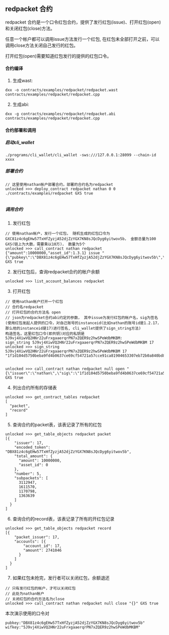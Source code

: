 redpacket 合约
---------

redpacket 合约是一个口令红包合约，提供了发行红包(issue)、打开红包(open) 和关闭红包(close)方法。

任意一个帐户都可以调用issue方法发行一个红包, 在红包未全部打开之前，可以调用close方法关闭自己发行的红包。

打开红包(open)需要知道红包发行的提供的红包口令。

#### 合约编译

1. 生成wast:
```
dxx -o contracts/examples/redpacket/redpacket.wast contracts/examples/redpacket/redpacket.cpp 
```

2. 生成abi:
```
dxx -g contracts/examples/redpacket/redpacket.abi contracts/examples/redpacket/redpacket.cpp 
```

#### 合约部署和调用

##### 启动cli_wallet
```
./programs/cli_wallet/cli_wallet -sws:///127.0.0.1:28099 --chain-id xxxx
```

##### 部署合约
```
// 这里使用nathan帐户部署合约，部署的合约名为redpacket
unlocked >>> deploy_contract redpacket nathan 0 0 ./contracts/examples/redpacket GXS true


```

##### 调用合约

1. 发行红包
```
// 使用nathan帐户，发行一个红包， 随机生成的红包口令为GXC81z4c6gEHw57TxHfZyzjA52djZzYGX7KN8sJQcDyg6yitwov5b， 金额总量为100 GXS(链上为大数，需要乘以10万)， 数量为5个
unlocked >>> call_contract nathan redpacket {"amount":10000000,"asset_id":1.3.1} issue "{\"pubkey\":\"DBX81z4c6gEHw57TxHfZyzjA52djZzYGX7KN8sJQcDyg6yitwov5b\",\"number\":5}" GXS true
```

2. 发行红包后，查询redpacket合约的帐户余额
```
unlocked >>> list_account_balances redpacket
```

3. 打开红包
```
// 使用nathan帐户打开一个红包
// 合约名redpacket
// 打开红包的合约方法名 open
// json为redpacket合约abi约定的参数， 其中issue为发行红包的帐户名，sig为签名(使用红包发起人提供的口令，对自己账号的instanceid(比如nathan的账号id是1.2.17，那么他的instanceid是17)进行签名, cli_wallet提供了sign_string方法)
构造签名，这里红包口令(即共钥)对应的私钥是5J9vj4XiwVQ2HNr22uFrxgaaerqrPN7xZQER9z2hwSPeWdbMKBM:  
sign_string 5J9vj4XiwVQ2HNr22uFrxgaaerqrPN7xZQER9z2hwSPeWdbMKBM 17
unlocked >>> sign_string 5J9vj4XiwVQ2HNr22uFrxgaaerqrPN7xZQER9z2hwSPeWdbMKBM 17
"1f1d104d5750beba9fd4b0637ce69cf54721a57cce91ca81904653307eb72b0a840bd8a80c58df0a7be206a4c5c5b1fa0d96d497667e54579e717d499d0a3498b2"


unlocked >>> call_contract nathan redpacket null open "{\"issuer\":\"nathan\",\"sig\":\"1f1d104d5750beba9fd4b0637ce69cf54721a57cce91ca81904653307eb72b0a840bd8a80c58df0a7be206a4c5c5b1fa0d96d497667e54579e717d499d0a3498b2\"}" GXS true

```

4. 列出合约所有的存储表
```
unlocked >>> get_contract_tables redpacket
[
  "packet",
  "record"
]
```

5. 查询合约的packet表，该表记录了所有的红包
```
unlocked >>> get_table_objects redpacket packet
[{
    "issuer": 17,
    "encoded_token": "DBX81z4c6gEHw57TxHfZyzjA52djZzYGX7KN8sJQcDyg6yitwov5b",
    "total_amount": {
      "amount": 10000000,
      "asset_id": 0
    },
    "number": 5,
    "subpackets": [
      3112947,
      1611570,
      1170798,
      1363639
    ]
  }
]
```

6. 查询合约的record表，该表记录了所有的开红包记录
```
unlocked >>> get_table_objects redpacket record
[{
    "packet_issuer": 17,
    "accounts": [{
        "account_id": 17,
        "amount": 2741046
      }
    ]
  }
]

```

7. 如果红包未抢完，发行者可以关闭红包，余额退还

```
// 只有发行红包的帐户，才可以关闭红包
// 此处为nathan帐户
// 关闭红包的合约方法名为close
unlocked >>> call_contract nathan redpacket null close "{}" GXS true
```

本次演示使用的口令对
```
pubkey:"DBX81z4c6gEHw57TxHfZyzjA52djZzYGX7KN8sJQcDyg6yitwov5b"
wifkey:"5J9vj4XiwVQ2HNr22uFrxgaaerqrPN7xZQER9z2hwSPeWdbMKBM"
```
